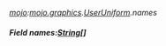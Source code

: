 _[mojo](../../modules/mojo/mojo-module.md):[mojo.graphics](../../modules/mojo/mojo-graphics.md).[UserUniform](../../modules/mojo/mojo-graphics-useruniform.md).names_
##### Field names:[String](../../modules/wonkey/wonkey-types-string.md)[]
